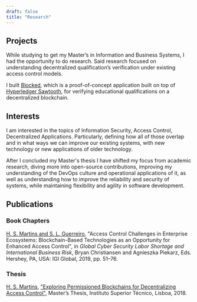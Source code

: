 ```yaml
---
draft: false
title: "Research"
---
```


## Projects

While studying to get my Master’s in Information and Business Systems, I had the opportunity to do research. Said research focused on understanding decentralized qualification’s verification under existing access control models.

I built [Blocked](https://github.com/caramelomartins/Blocked), which is a proof-of-concept application built on top of [Hyperledger Sawtooth](https://www.hyperledger.org/projects/sawtooth), for verifying educational qualifications on a decentralized blockchain.

## Interests

I am interested in the topics of Information Security, Access Control, Decentralized Applications. Particularly, defining how all of those overlap and in what ways we can improve our existing systems, with new technology or new applications of older technology.

After I concluded my Master's thesis I have shifted my focus from academic research, diving more into open-source contributions, improving my understanding of the DevOps culture and operational applications of it, as well as understanding how to improve the reliability and security of systems, while maintaining flexibility and agility in software development.

## Publications

### Book Chapters

<u>H. S. Martins and S. L. Guerreiro</u>, "Access Control Challenges in Enterprise Ecosystems: Blockchain-Based Technologies as an Opportunity for Enhanced Access Control", in *Global Cyber Security Labor Shortage and International Business Risk*, Bryan Christiansen and Agnieszka Piekarz, Eds. Hershey, PA, USA: IGI Global, 2019, pp. 51–76.

### Thesis

<u>H. S. Martins</u>, ["Exploring Permissioned Blockchains for Decentralizing Access Control"](https://www.dropbox.com/s/rqjofllejfytju3/Thesis.pdf?dl=0), Master’s Thesis, Instituto Superior Técnico, Lisboa, 2018.

